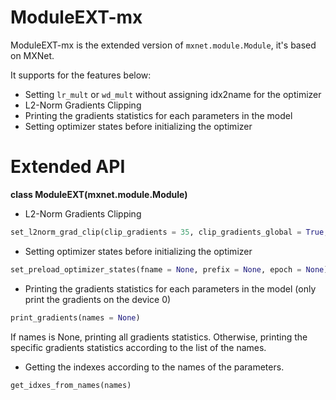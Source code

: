 # ModuleEXT-mx
ModuleEXT-mx is the extended version of `mxnet.module.Module`, it's based on MXNet.

It supports for the features below:
- Setting `lr_mult` or `wd_mult` without assigning idx2name for the optimizer
- L2-Norm Gradients Clipping
- Printing the gradients statistics for each parameters in the model
- Setting optimizer states before initializing the optimizer

# Extended API

**class ModuleEXT(mxnet.module.Module)**
- L2-Norm Gradients Clipping
```python
set_l2norm_grad_clip(clip_gradients = 35, clip_gradients_global = True, verbose = False, used = True)
```

- Setting optimizer states before initializing the optimizer
```python
set_preload_optimizer_states(fname = None, prefix = None, epoch = None)
```

- Printing the gradients statistics for each parameters in the model (only print the gradients on the device 0)
```python
print_gradients(names = None)
```
If names is None, printing all gradients statistics.
Otherwise, printing the specific gradients statistics according to the list of the names.

- Getting the indexes according to the names of the parameters. 
```python
get_idxes_from_names(names)
```
